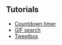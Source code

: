 ## Tutorials

* [Countdown timer](countdown-timer.md)
* [GIF search](gif-search.md)
* [Tweetbox](tweetbox.md)
